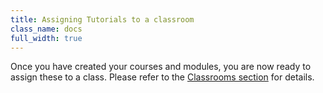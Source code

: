```yaml
---
title: Assigning Tutorials to a classroom
class_name: docs
full_width: true
---
```


Once you have created your courses and modules, you are now ready to assign these to a class. Please refer to the [Classrooms section](/docs/dashboard/classroom) for details.
